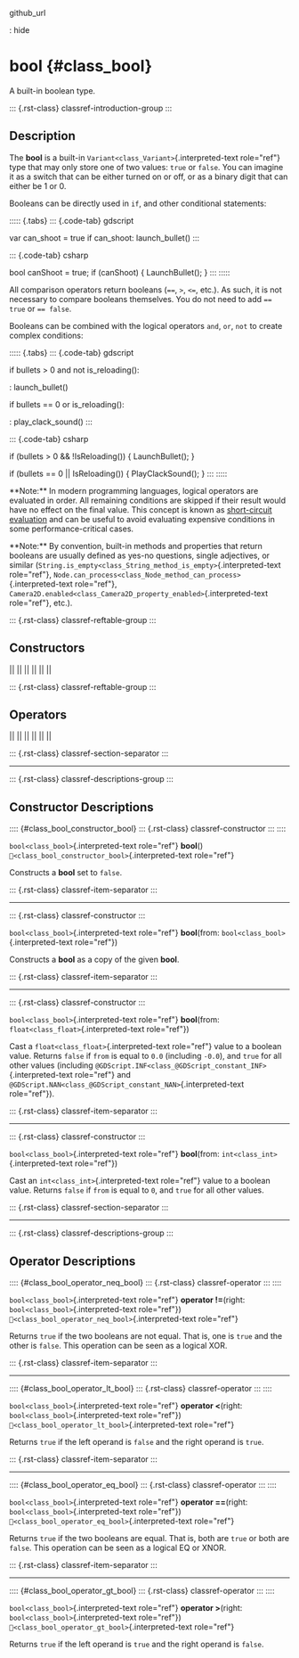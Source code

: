 github_url

:   hide

# bool {#class_bool}

A built-in boolean type.

::: {.rst-class}
classref-introduction-group
:::

## Description

The **bool** is a built-in `Variant<class_Variant>`{.interpreted-text
role="ref"} type that may only store one of two values: `true` or
`false`. You can imagine it as a switch that can be either turned on or
off, or as a binary digit that can either be 1 or 0.

Booleans can be directly used in `if`, and other conditional statements:

::::: {.tabs}
::: {.code-tab}
gdscript

var can_shoot = true if can_shoot: launch_bullet()
:::

::: {.code-tab}
csharp

bool canShoot = true; if (canShoot) { LaunchBullet(); }
:::
:::::

All comparison operators return booleans (`==`, `>`, `<=`, etc.). As
such, it is not necessary to compare booleans themselves. You do not
need to add `== true` or `== false`.

Booleans can be combined with the logical operators `and`, `or`, `not`
to create complex conditions:

::::: {.tabs}
::: {.code-tab}
gdscript

if bullets \> 0 and not is_reloading():

:   launch_bullet()

if bullets == 0 or is_reloading():

:   play_clack_sound()
:::

::: {.code-tab}
csharp

if (bullets \> 0 && !IsReloading()) { LaunchBullet(); }

if (bullets == 0 \|\| IsReloading()) { PlayClackSound(); }
:::
:::::

\*\*Note:\*\* In modern programming languages, logical operators are
evaluated in order. All remaining conditions are skipped if their result
would have no effect on the final value. This concept is known as
[short-circuit
evaluation](https://en.wikipedia.org/wiki/Short-circuit_evaluation) and
can be useful to avoid evaluating expensive conditions in some
performance-critical cases.

\*\*Note:\*\* By convention, built-in methods and properties that return
booleans are usually defined as yes-no questions, single adjectives, or
similar
(`String.is_empty<class_String_method_is_empty>`{.interpreted-text
role="ref"},
`Node.can_process<class_Node_method_can_process>`{.interpreted-text
role="ref"},
`Camera2D.enabled<class_Camera2D_property_enabled>`{.interpreted-text
role="ref"}, etc.).

::: {.rst-class}
classref-reftable-group
:::

## Constructors

||
||
||
||
||
||

::: {.rst-class}
classref-reftable-group
:::

## Operators

||
||
||
||
||
||

::: {.rst-class}
classref-section-separator
:::

------------------------------------------------------------------------

::: {.rst-class}
classref-descriptions-group
:::

## Constructor Descriptions

:::: {#class_bool_constructor_bool}
::: {.rst-class}
classref-constructor
:::
::::

`bool<class_bool>`{.interpreted-text role="ref"} **bool**()
`🔗<class_bool_constructor_bool>`{.interpreted-text role="ref"}

Constructs a **bool** set to `false`.

::: {.rst-class}
classref-item-separator
:::

------------------------------------------------------------------------

::: {.rst-class}
classref-constructor
:::

`bool<class_bool>`{.interpreted-text role="ref"} **bool**(from:
`bool<class_bool>`{.interpreted-text role="ref"})

Constructs a **bool** as a copy of the given **bool**.

::: {.rst-class}
classref-item-separator
:::

------------------------------------------------------------------------

::: {.rst-class}
classref-constructor
:::

`bool<class_bool>`{.interpreted-text role="ref"} **bool**(from:
`float<class_float>`{.interpreted-text role="ref"})

Cast a `float<class_float>`{.interpreted-text role="ref"} value to a
boolean value. Returns `false` if `from` is equal to `0.0` (including
`-0.0`), and `true` for all other values (including
`@GDScript.INF<class_@GDScript_constant_INF>`{.interpreted-text
role="ref"} and
`@GDScript.NAN<class_@GDScript_constant_NAN>`{.interpreted-text
role="ref"}).

::: {.rst-class}
classref-item-separator
:::

------------------------------------------------------------------------

::: {.rst-class}
classref-constructor
:::

`bool<class_bool>`{.interpreted-text role="ref"} **bool**(from:
`int<class_int>`{.interpreted-text role="ref"})

Cast an `int<class_int>`{.interpreted-text role="ref"} value to a
boolean value. Returns `false` if `from` is equal to `0`, and `true` for
all other values.

::: {.rst-class}
classref-section-separator
:::

------------------------------------------------------------------------

::: {.rst-class}
classref-descriptions-group
:::

## Operator Descriptions

:::: {#class_bool_operator_neq_bool}
::: {.rst-class}
classref-operator
:::
::::

`bool<class_bool>`{.interpreted-text role="ref"} **operator !=**(right:
`bool<class_bool>`{.interpreted-text role="ref"})
`🔗<class_bool_operator_neq_bool>`{.interpreted-text role="ref"}

Returns `true` if the two booleans are not equal. That is, one is `true`
and the other is `false`. This operation can be seen as a logical XOR.

::: {.rst-class}
classref-item-separator
:::

------------------------------------------------------------------------

:::: {#class_bool_operator_lt_bool}
::: {.rst-class}
classref-operator
:::
::::

`bool<class_bool>`{.interpreted-text role="ref"} **operator \<**(right:
`bool<class_bool>`{.interpreted-text role="ref"})
`🔗<class_bool_operator_lt_bool>`{.interpreted-text role="ref"}

Returns `true` if the left operand is `false` and the right operand is
`true`.

::: {.rst-class}
classref-item-separator
:::

------------------------------------------------------------------------

:::: {#class_bool_operator_eq_bool}
::: {.rst-class}
classref-operator
:::
::::

`bool<class_bool>`{.interpreted-text role="ref"} **operator ==**(right:
`bool<class_bool>`{.interpreted-text role="ref"})
`🔗<class_bool_operator_eq_bool>`{.interpreted-text role="ref"}

Returns `true` if the two booleans are equal. That is, both are `true`
or both are `false`. This operation can be seen as a logical EQ or XNOR.

::: {.rst-class}
classref-item-separator
:::

------------------------------------------------------------------------

:::: {#class_bool_operator_gt_bool}
::: {.rst-class}
classref-operator
:::
::::

`bool<class_bool>`{.interpreted-text role="ref"} **operator \>**(right:
`bool<class_bool>`{.interpreted-text role="ref"})
`🔗<class_bool_operator_gt_bool>`{.interpreted-text role="ref"}

Returns `true` if the left operand is `true` and the right operand is
`false`.
